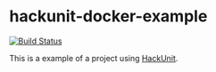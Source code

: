 # hackunit-docker-example

[![Build Status](https://travis-ci.org/hhpack/hackunit-docker-example.svg?branch=master)](https://travis-ci.org/hhpack/hackunit-docker-example)

This is a example of a project using [HackUnit](https://github.com/HackPack/HackUnit).
